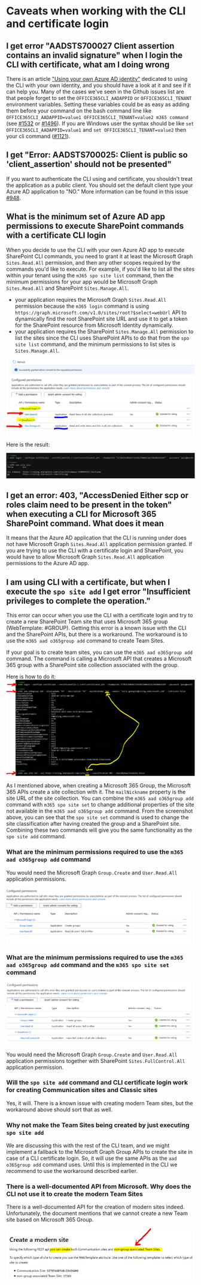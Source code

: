 # Caveats when working with the CLI and certificate login

## I get error "AADSTS700027 Client assertion contains an invalid signature" when I login the CLI with certificate, what am I doing wrong

There is an article ["Using your own Azure AD identity"](./using-own-identity.md) dedicated to using the CLI with your own identity, and you should have a look at it and see if it can help you. Many of the cases we've seen in the Github issues list are that people forget to set the `OFFICE365CLI_AADAPPID` or `OFFICE365CLI_TENANT` environment variables. Setting these variables could be as easy as adding them before your command on the bash command line like `OFFICE365CLI_AADAPPID=value1 OFFICE365CLI_TENANT=value2 m365 command` (see [#1532](https://github.com/pnp/office365-cli/issues/1532) or [#1496](https://github.com/pnp/office365-cli/issues/1496#issuecomment-625549739)). If you are Windows user the syntax should be like `set OFFICE365CLI_AADAPPID=value1` and `set OFFICE365CLI_TENANT=value2` then your cli command ([#1121](https://github.com/pnp/office365-cli/issues/1121#issuecomment-533609882)).

## I get "Error: AADSTS700025: Client is public so 'client_assertion' should not be presented"

If you want to authenticate the CLI using and certificate, you shouldn't treat the application as a public client. You should set the default client type your Azure AD application to "NO." More information can be found in this issue [#948](https://github.com/pnp/office365-cli/issues/948#issuecomment-487145809).

## What is the minimum set of Azure AD app permissions to execute SharePoint commands with a certificate CLI login

When you decide to use the CLI with your own Azure AD app to execute SharePoint CLI commands, you need to grant it at least the  Microsoft Graph `Sites.Read.All` permission, and then any other scopes required by the commands you'd like to execute. For example, if you'd like to list all the sites within your tenant using the `m365 spo site list` command, then the minimum permissions for your app would be Microsoft Graph `Sites.Read.All` and SharePoint `Sites.Manage.All`.

- your application requires the Microsoft Graph `Sites.Read.All` permission because the `m365 login` command is using `https://graph.microsoft.com/v1.0/sites/root?$select=webUrl` API to dynamically find the root SharePoint site URL and use it to get a token for the SharePoint resource from Microsoft Identity dynamically.
- your application requires the SharePoint `Sites.Manage.All` permission to list the sites since the CLI uses SharePoint APIs to do that from the `spo site list` command, and the minimum permissions to list sites is `Sites.Manage.All`.

[![Azure AD application permissions highlighted in Azure AD](../images/cli-certificate-caveats/min-app-permissions-to-list-SP-sites.png)](../images/cli-certificate-caveats/min-app-permissions-to-list-SP-sites.png)

Here is the result:

[![Result of running the m365 spo site list command](../images/cli-certificate-caveats/spo-list-sites-result.png)](../images/cli-certificate-caveats/spo-list-sites-result.png)

## I get an error: 403, "AccessDenied Either scp or roles claim need to be present in the token" when executing a CLI for Microsoft 365 SharePoint command. What does it mean

It means that the Azure AD application that the CLI is running under does not have Microsoft Graph `Sites.Read.All` application permission granted. If you are trying to use the CLI with a certificate login and SharePoint, you would have to allow Microsoft Graph `Sites.Read.All` application permissions to the Azure AD app.

## I am using CLI with a certificate, but when I execute the `spo site add` I get error "Insufficient privileges to complete the operation."

This error can occur when you use the CLI with a certificate login and try to create a new SharePoint Team site that uses Microsoft 365 group (WebTemplate: #GROUP). Getting this error is a known issue with the CLI and the SharePoint APIs, but there is a workaround. The workaround is to use the `m365 aad o365group add` command to create Team Sites.

If your goal is to create team sites, you can use the `m365 aad o365group add` command. The command is calling a Microsoft API that creates a Microsoft 365 group with a SharePoint site collection associated with the group.

Here is how to do it:
[![Arrow pointing from a modern site URL to the Microsoft 365 group's mail nickname](../images/cli-certificate-caveats/create-team-site-using-spo-o365group-add.png)](../images/cli-certificate-caveats/create-team-site-using-spo-o365group-add.png)

As I mentioned above, when creating a Microsoft 365 Group, the Microsoft 365 APIs create a site collection with it. The `mailNickname` property is the site URL of the site collection. You can combine the `m365 aad o365group add` command with `m365 spo site set` to change additional properties of the site not available in the `m365 aad o365group add` command. From the screenshot above, you can see that the `spo site set` command is used to change the site classification after having created the group and a SharePoint site. Combining these two commands will give you the same functionality as the `spo site add` command.

### What are the minimum permissions required to use the `m365 aad o365group add` command

You would need the Microsoft Graph `Group.Create` and `User.Read.All` application permissions.

[![Azure AD application permissions](../images/cli-certificate-caveats/min-app-permissions-create-m365group.png)](../images/cli-certificate-caveats/min-app-permissions-create-m365group.png)

### What are the minimum permissions required to use the `m365 aad o365group add` command and the `m365 spo site set` command

[![Azure AD application permissions](../images/cli-certificate-caveats/min-permissions-team-site.png)](../images/cli-certificate-caveats/min-permissions-team-site.png)

You would need the Microsoft Graph `Group.Create` and `User.Read.All` application permissions together with SharePoint `Sites.FullControl.All` application permission.

### Will the `spo site add` command and CLI certificate login work for creating Communication sites and Classic sites

Yes, it will. There is a known issue with creating modern Team sites, but the workaround above should sort that as well.

### Why not make the Team Sites being created by just executing `spo site add`

We are discussing this with the rest of the CLI team, and we might implement a fallback to the Microsoft Graph Group APIs to create the site in case of a CLI certificate login. So, it will use the same APIs as the `aad o365group add` command uses. Until this is implemented in the CLI we recommend to use the workaround described earlier.

### There is a well-documented API from Microsoft. Why does the CLI not use it to create the modern Team Sites

There is a well-documented API for the creation of modern sites indeed. Unfortunately, the document mentions that we cannot create a new Team site based on Microsoft 365 Group.

[![API limitations highlighted in the API docs](../images/cli-certificate-caveats/doc-not-apply-to-team-sites.png)](../images/cli-certificate-caveats/doc-not-apply-to-team-sites.png)
